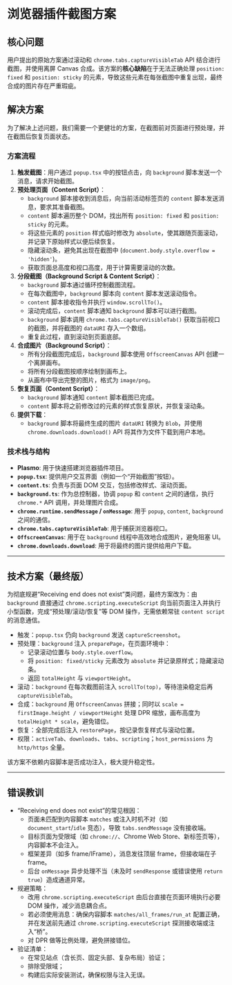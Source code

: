 # 浏览器插件截图方案

## 核心问题
用户提出的原始方案通过滚动和 `chrome.tabs.captureVisibleTab` API 结合进行截图，并使用离屏 Canvas 合成。该方案的**核心缺陷**在于无法正确处理 `position: fixed` 和 `position: sticky` 的元素，导致这些元素在每张截图中重复出现，最终合成的图片存在严重瑕疵。

## 解决方案
为了解决上述问题，我们需要一个更健壮的方案，在截图前对页面进行预处理，并在截图后恢复页面状态。

### 方案流程
1.  **触发截图**：用户通过 `popup.tsx` 中的按钮点击，向 `background` 脚本发送一个消息，请求开始截图。
2.  **预处理页面（Content Script）**：
    *   `background` 脚本接收到消息后，向当前活动标签页的 `content` 脚本发送消息，要求其准备截图。
    *   `content` 脚本遍历整个 DOM，找出所有 `position: fixed` 和 `position: sticky` 的元素。
    *   将这些元素的 `position` 样式临时修改为 `absolute`，使其跟随页面滚动，并记录下原始样式以便后续恢复。
    *   隐藏滚动条，避免其出现在截图中 (`document.body.style.overflow = 'hidden'`)。
    *   获取页面总高度和视口高度，用于计算需要滚动的次数。
3.  **分段截图（Background Script & Content Script）**：
    *   `background` 脚本通过循环控制截图流程。
    *   在每次截图中，`background` 脚本向 `content` 脚本发送滚动指令。
    *   `content` 脚本接收指令并执行 `window.scrollTo()`。
    *   滚动完成后，`content` 脚本通知 `background` 脚本可以进行截图。
    *   `background` 脚本调用 `chrome.tabs.captureVisibleTab()` 获取当前视口的截图，并将截图的 `dataURI` 存入一个数组。
    *   重复此过程，直到滚动到页面底部。
4.  **合成图片（Background Script）**：
    *   所有分段截图完成后，`background` 脚本使用 `OffscreenCanvas` API 创建一个离屏画布。
    *   将所有分段截图按顺序绘制到画布上。
    *   从画布中导出完整的图片，格式为 `image/png`。
5.  **恢复页面（Content Script）**：
    *   `background` 脚本通知 `content` 脚本截图已完成。
    *   `content` 脚本将之前修改过的元素的样式恢复原状，并恢复滚动条。
6.  **提供下载**：
    *   `background` 脚本将最终生成的图片 `dataURI` 转换为 `Blob`，并使用 `chrome.downloads.download()` API 将其作为文件下载到用户本地。

### 技术栈与结构
-   **Plasmo**: 用于快速搭建浏览器插件项目。
-   **`popup.tsx`**: 提供用户交互界面（例如一个“开始截图”按钮）。
-   **`content.ts`**: 负责与页面 DOM 交互，包括修改样式、滚动页面。
-   **`background.ts`**: 作为总控制器，协调 `popup` 和 `content` 之间的通信，执行 `chrome.*` API 调用，并处理图片合成。
-   **`chrome.runtime.sendMessage` / `onMessage`**: 用于 `popup`, `content`, `background` 之间的通信。
-   **`chrome.tabs.captureVisibleTab`**: 用于捕获浏览器视口。
-   **`OffscreenCanvas`**: 用于在 `background` 线程中高效地合成图片，避免阻塞 UI。
-   **`chrome.downloads.download`**: 用于将最终的图片提供给用户下载。

---

## 技术方案（最终版）
为彻底规避“Receiving end does not exist”类问题，最终方案改为：由 `background` 直接通过 `chrome.scripting.executeScript` 向当前页面注入并执行小型函数，完成“预处理/滚动/恢复”等 DOM 操作，无需依赖常驻 `content script` 的消息通信。

- 触发：`popup.tsx` 仍向 `background` 发送 `captureScreenshot`。
- 预处理：`background` 注入 `preparePage`，在页面环境中：
  - 记录滚动位置与 `body.style.overflow`。
  - 将 `position: fixed/sticky` 元素改为 `absolute` 并记录原样式；隐藏滚动条。
  - 返回 `totalHeight` 与 `viewportHeight`。
- 滚动：`background` 在每次截图前注入 `scrollTo(top)`，等待渲染稳定后再 `captureVisibleTab`。
- 合成：`background` 用 `OffscreenCanvas` 拼接；同时以 `scale = firstImage.height / viewportHeight` 处理 DPR 缩放，画布高度为 `totalHeight * scale`，避免错位。
- 恢复：全部完成后注入 `restorePage`，按记录恢复样式与滚动位置。
- 权限：`activeTab`、`downloads`、`tabs`、`scripting`；`host_permissions` 为 `http/https` 全量。

该方案不依赖内容脚本是否成功注入，极大提升稳定性。

---

## 错误教训
- “Receiving end does not exist”的常见根因：
  - 页面未匹配到内容脚本 `matches` 或注入时机不对（如 `document_start`/`idle` 竞态），导致 `tabs.sendMessage` 没有接收端。
  - 目标页面为受限域（如 `chrome://`、Chrome Web Store、新标签页等），内容脚本不会注入。
  - 框架差异（如多 frame/IFrame），消息发往顶层 frame，但接收端在子 frame。
  - 后台 `onMessage` 异步处理不当（未及时 `sendResponse` 或错误使用 `return true`）造成通道异常。
- 规避策略：
  - 改用 `chrome.scripting.executeScript` 由后台直接在页面环境执行必要 DOM 操作，减少消息耦合点。
  - 若必须使用消息：确保内容脚本 `matches/all_frames/run_at` 配置正确，并在发送前先通过 `chrome.scripting.executeScript` 探测接收端或注入“桥”。
  - 对 DPR 做等比例处理，避免拼接错位。
- 验证清单：
  - 在常见站点（含长页、固定头部、复杂布局）验证；
  - 排除受限域；
  - 构建后实际安装测试，确保权限与注入无误。